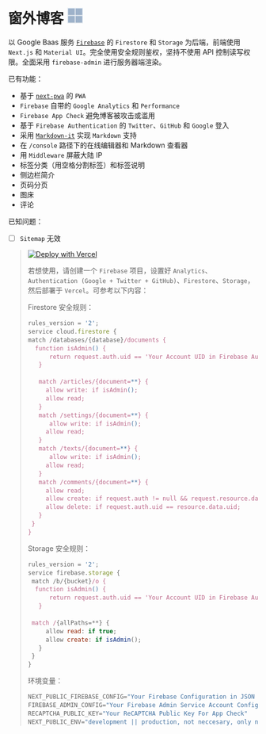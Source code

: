 # 窗外博客 ![](public/favicon-32x32.png)

以 Google Baas 服务 [`Firebase`](https://firebase.google.com/) 的 `Firestore` 和 `Storage` 为后端，前端使用 `Next.js` 和 `Material UI`。完全使用安全规则鉴权，坚持不使用 API 控制读写权限。全面采用 `firebase-admin` 进行服务器端渲染。

已有功能：
- 基于 [`next-pwa`](https://www.npmjs.com/package/next-pwa) 的 `PWA`
- `Firebase` 自带的 `Google Analytics` 和 `Performance`
- `Firebase App Check` 避免博客被攻击或滥用
- 基于 `Firebase Authentication` 的 `Twitter`、`GitHub` 和 `Google` 登入
- 采用 [`Markdown-it`](https://github.com/markdown-it/markdown-it) 实现 `Markdown` 支持
- 在 `/console` 路径下的在线编辑器和 Markdown 查看器
- 用 `Middleware` 屏蔽大陆 IP
- 标签分类（用空格分割标签）和标签说明
- 侧边栏简介
- 页码分页
- 图床
- 评论

已知问题：

- [ ] `Sitemap` 无效
  
> [![Deploy with Vercel](https://vercel.com/button)](https://vercel.com/new/clone?repository-url=https%3A%2F%2Fgithub.com%2FKanFuBing%2Fchuangwai-blog&env=NEXT_PUBLIC_FIREBASE_CONFIG,FIREBASE_ADMIN_CONFIG,RECAPTCHA_PUBLIC_KEY&envDescription=NEXT_PUBLIC_FIREBASE_CONFIG%3D%22Your%20Firebase%20Configuration%20in%20JSON%20Format%22%2C%20FIREBASE_ADMIN_CONFIG%3D%22Your%20Firebase%20Admin%20Service%20Account%20Configuration%20in%20JSON%20Format%22%2C%20RECAPTCHA_PUBLIC_KEY%3D%22Your%20ReCAPTCHA%20Public%20Key%20For%20App%20Check%22&demo-title=Chuangwai%20Blog&demo-description=%E7%AA%97%E5%A4%96%E6%B5%AE%E5%86%B0%EF%BC%8C%E5%8D%9A%E5%AE%A2%E7%AB%99%E7%82%B9&demo-url=https%3A%2F%2Fchuangwai.top%2F&demo-image=https%3A%2F%2Ffirebasestorage.googleapis.com%2Fv0%2Fb%2Fchuang-wai.appspot.com%2Fo%2F0.4270071503869033.png%3Falt%3Dmedia%26token%3Dcf75b2ee-bdeb-4465-84ce-59b5b45b9b1e)
> 
> 若想使用，请创建一个 `Firebase` 项目，设置好 `Analytics`、`Authentication (Google + Twitter + GitHub)`、`Firestore`、`Storage`，然后部署于 `Vercel`。可参考以下内容：
> 
> Firestore 安全规则：
> ```js
> rules_version = '2';
> service cloud.firestore {
> match /databases/{database}/documents {
> 	function isAdmin() {
>    	return request.auth.uid == 'Your Account UID in Firebase Authentication of Your App';
>    }
>  
>    match /articles/{document=**} {
>      allow write: if isAdmin();
>      allow read;
>    }
>    match /settings/{document=**} {
>    	allow write: if isAdmin();
>      allow read;
>    }
>    match /texts/{document=**} {
>    	allow write: if isAdmin();
>      allow read;
>    }
>    match /comments/{document=**} {
>      allow read;
>      allow create: if request.auth != null && request.resource.data.uid == request.auth.uid && request.resource.data.user == request.auth.token.name
>      allow delete: if request.auth.uid == resource.data.uid;
>    }
>  }
>}
>```
>
> Storage 安全规则：
> ```js
>rules_version = '2';
>service firebase.storage {
>  match /b/{bucket}/o {
>  	function isAdmin() {
>    	return request.auth.uid == 'Your Account UID in Firebase Authentication of Your App';
>    }
>   
>  match /{allPaths=**} {
>      allow read: if true;
>      allow create: if isAdmin();
>    }
>  }
>}
>```
>
> 环境变量：
> ```js
> NEXT_PUBLIC_FIREBASE_CONFIG="Your Firebase Configuration in JSON Format"
> FIREBASE_ADMIN_CONFIG="Your Firebase Admin Service Account Configuration in JSON Format"
> RECAPTCHA_PUBLIC_KEY="Your ReCAPTCHA Public Key For App Check"
> NEXT_PUBLIC_ENV="development || production, not neccesary, only needed when debugging locally"
> ```

